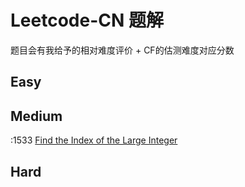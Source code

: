 # Leetcode-CN 题解

题目会有我给予的相对难度评价 + CF的估测难度对应分数

## Easy

## Medium
:1533 [Find the Index of the Large Integer](./1533.md) <br />
## Hard
